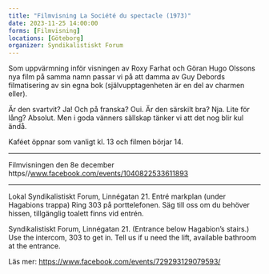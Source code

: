 ```yaml
---
title: "Filmvisning La Société du spectacle (1973)"
date: 2023-11-25 14:00:00
forms: [Filmvisning]
locations: [Göteborg]
organizer: Syndikalistiskt Forum
---
```

Som uppvärmning inför visningen av Roxy Farhat och Göran Hugo Olssons nya film på samma namn passar vi på att damma av Guy Debords filmatisering av sin egna bok (självupptagenheten är en del av charmen eller).

Är den svartvit? Ja! Och på franska? Oui. Är den särskilt bra? Nja. Lite för lång? Absolut. Men i goda vänners sällskap tänker vi att det nog blir kul ändå. 

Kaféet öppnar som vanligt kl. 13 och filmen börjar 14.

------

Filmvisningen den 8e december
https//www.facebook.com/events/1040822533611893

------

Lokal Syndikalistiskt Forum, Linnégatan 21. Entré markplan (under Hagabions trappa) Ring 303 på porttelefonen.
Säg till oss om du behöver hissen, tillgänglig toalett finns vid entrén.

Syndikalistiskt Forum, Linnégatan 21. (Entrance below Hagabion’s stairs.) Use the intercom, 303 to get in. Tell us if u need the lift, available bathroom at the entrance. 

Läs mer: https://www.facebook.com/events/729293129079593/
